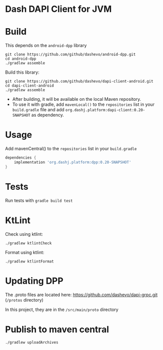 # Dash DAPI Client for JVM

# Build
This depends on the `android-dpp` library
```
git clone https://github.com/github/dashevo/android-dpp.git
cd android-dpp
./gradlew assemble
```
Build this library:
```
git clone https://github.com/github/dashevo/dapi-client-android.git
cd dapi-client-android
./gradlew assemble
```
- After building, it will be available on the local Maven repository.
- To use it with gradle, add `mavenLocal()` to the `repositories` list in your `build.gradle` file and add `org.dashj.platform:dapi-client:0.20-SNAPSHOT` as dependency. 

# Usage
Add mavenCentral() to the `repositories` list in your `build.gradle`
```groovy
dependencies {
    implementation 'org.dashj.platform:dpp:0.20-SNAPSHOT'
}
```

# Tests
Run tests with `gradle build test`

# KtLint
Check using ktlint:
```shell
./gradlew ktlintCheck
```
Format using ktlint:
```shell
./gradlew ktlintFormat
```

# Updating DPP
The .proto files are located here: https://github.com/dashevo/dapi-grpc.git (`/protos` directory)

In this project, they are in the `/src/main/proto` directory

# Publish to maven central
```  
./gradlew uploadArchives
```

